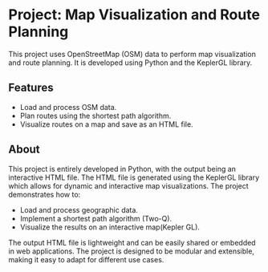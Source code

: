 # **Project: Map Visualization and Route Planning**  

This project uses OpenStreetMap (OSM) data to perform map visualization and route planning. It is developed using Python and the KeplerGL library.  

## **Features**  
- Load and process OSM data.  
- Plan routes using the shortest path algorithm.  
- Visualize routes on a map and save as an HTML file.  

## About
This project is entirely developed in Python, with the output being an 
interactive HTML file. The HTML file is generated using the KeplerGL library 
which allows for dynamic and interactive map visualizations. The project 
demonstrates how to:
- Load and process geographic data.
- Implement a shortest path algorithm (Two-Q).
- Visualize the results on an interactive map(Kepler GL).

The output HTML file is lightweight and can be easily shared or embedded in web 
applications. The project is designed to be modular and extensible, making it 
easy to adapt for different use cases.


